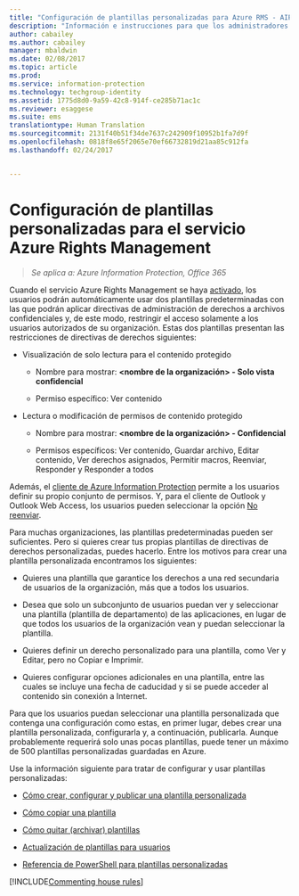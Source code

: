 ```yaml
---
title: "Configuración de plantillas personalizadas para Azure RMS - AIP"
description: "Información e instrucciones para que los administradores configuren y administren plantillas de derechos de uso. Las plantillas facilitan a los usuarios y otros administradores aplicar directivas a archivos confidenciales que restringen el acceso a usuarios autorizados."
author: cabailey
ms.author: cabailey
manager: mbaldwin
ms.date: 02/08/2017
ms.topic: article
ms.prod: 
ms.service: information-protection
ms.technology: techgroup-identity
ms.assetid: 1775d8d0-9a59-42c8-914f-ce285b71ac1c
ms.reviewer: esaggese
ms.suite: ems
translationtype: Human Translation
ms.sourcegitcommit: 2131f40b51f34de7637c242909f10952b1fa7d9f
ms.openlocfilehash: 0818f8e65f2065e70ef66732819d21aa85c912fa
ms.lasthandoff: 02/24/2017


---
```


# <a name="configuring-custom-templates-for-the-azure-rights-management-service"></a>Configuración de plantillas personalizadas para el servicio Azure Rights Management

>*Se aplica a: Azure Information Protection, Office 365*

Cuando el servicio Azure Rights Management se haya [activado](activate-service.md), los usuarios podrán automáticamente usar dos plantillas predeterminadas con las que podrán aplicar directivas de administración de derechos a archivos confidenciales y, de este modo, restringir el acceso solamente a los usuarios autorizados de su organización. Estas dos plantillas presentan las restricciones de directivas de derechos siguientes:

-   Visualización de solo lectura para el contenido protegido

    -   Nombre para mostrar: **&lt;nombre de la organización&gt; - Solo vista confidencial**

    -   Permiso específico: Ver contenido

-   Lectura o modificación de permisos de contenido protegido

    -   Nombre para mostrar: **&lt;nombre de la organización&gt; - Confidencial**

    -   Permisos específicos: Ver contenido, Guardar archivo, Editar contenido, Ver derechos asignados, Permitir macros, Reenviar, Responder y Responder a todos

Además, el [cliente de Azure Information Protection](../rms-client/aip-client.md) permite a los usuarios definir su propio conjunto de permisos. Y, para el cliente de Outlook y Outlook Web Access, los usuarios pueden seleccionar la opción [No reenviar](../deploy-use/configure-usage-rights.md#do-not-forward-option-for-emails).

Para muchas organizaciones, las plantillas predeterminadas pueden ser suficientes. Pero si quieres crear tus propias plantillas de directivas de derechos personalizadas, puedes hacerlo. Entre los motivos para crear una plantilla personalizada encontramos los siguientes:

-   Quieres una plantilla que garantice los derechos a una red secundaria de usuarios de la organización, más que a todos los usuarios.

-   Desea que solo un subconjunto de usuarios puedan ver y seleccionar una plantilla (plantilla de departamento) de las aplicaciones, en lugar de que todos los usuarios de la organización vean y puedan seleccionar la plantilla.

-   Quieres definir un derecho personalizado para una plantilla, como Ver y Editar, pero no Copiar e Imprimir.

-   Quieres configurar opciones adicionales en una plantilla, entre las cuales se incluye una fecha de caducidad y si se puede acceder al contenido sin conexión a Internet.

Para que los usuarios puedan seleccionar una plantilla personalizada que contenga una configuración como estas, en primer lugar, debes crear una plantilla personalizada, configurarla y, a continuación, publicarla. Aunque probablemente requerirá solo unas pocas plantillas, puede tener un máximo de 500 plantillas personalizadas guardadas en Azure. 

Use la información siguiente para tratar de configurar y usar plantillas personalizadas:

-   [Cómo crear, configurar y publicar una plantilla personalizada](create-template.md)

-   [Cómo copiar una plantilla](copy-template.md)

-   [Cómo quitar (archivar) plantillas](remove-template.md)

-   [Actualización de plantillas para usuarios](refresh-templates.md)

-   [Referencia de PowerShell para plantillas personalizadas](configure-templates-with-powershell.md)

[!INCLUDE[Commenting house rules](../includes/houserules.md)]


